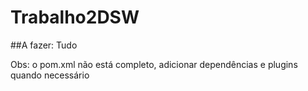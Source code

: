 # Trabalho2DSW
##A fazer:
Tudo

Obs: o pom.xml não está completo, adicionar dependências e plugins quando necessário
